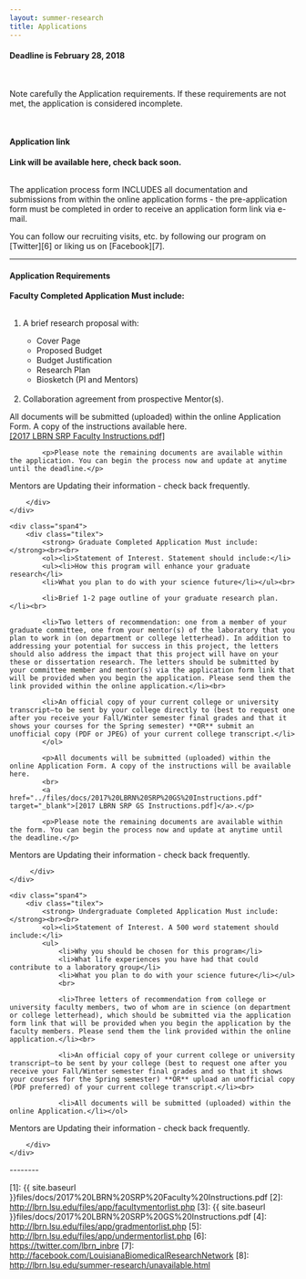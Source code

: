 ```yaml
---
layout: summer-research
title: Applications
---
```


<div class="alert alert-warning alert-block">
  <h4><strong>Deadline is February 28, 2018</strong></h4>
  <br>
  <p>
    Note carefully the Application requirements. If these requirements are not met, the application is considered incomplete.
  </p>
</div>
<br>

#### **Application link** ####

<!-- <a href="https://redcap.lbrn.lsu.edu/surveys/?s=HYFJDYW3JT" class="btn btn-large #btn-primary" style="margin-bottom: 30px">2018 Summer Research Pre-Application (click here)</a>
-->

<b>Link will be available here, check back soon.</b>
<br><br>



The application process form INCLUDES all documentation and submissions from within the online application forms - the pre-application form must be completed in order to receive an application form link via e-mail.

You can follow our recruiting visits, etc. by following our program on [Twitter][6] or liking us on [Facebook][7].

--------

#### **Application Requirements** ####

<div class="row demo-tiles">
	<div class="span4">
		<div class="tilex">
			<strong> Faculty Completed Application Must include: </strong><br><br>
			<ol><li>A brief research proposal with:</li>
  			<ul><li>Cover Page</li>
  				<li>Proposed Budget</li>
  				<li>Budget Justification</li>
  				<li>Research Plan</li>
  				<li>Biosketch (PI and Mentors)</li>
  			</ul>
			<br>
				<li>Collaboration agreement from prospective Mentor(s).</li>
			</ol>
			<p>All documents will be submitted (uploaded) within the online Application Form. A copy of the instructions available here.
			<br>
			<a href="../files/docs/2017%20LBRN%20SRP%20Faculty%20Instructions.pdf" target="_blank">[2017 LBRN SRP Faculty Instructions.pdf]</a></p>

			<p>Please note the remaining documents are available within the application. You can begin the process now and update at anytime until the deadline.</p>

<!--			<a href="http://lbrn.lsu.edu/files/app/facultymentorlist.php">[Prospective Faculty mentor list]</a> --> Mentors are Updating their information - check back frequently.
		</div>
	</div>
	
	<div class="span4">
		<div class="tilex">
			<strong> Graduate Completed Application Must include: </strong><br><br>
 			<ol><li>Statement of Interest. Statement should include:</li>
  			<ul><li>How this program will enhance your graduate research</li>
  			<li>What you plan to do with your science future</li></ul><br>

			<li>Brief 1-2 page outline of your graduate research plan.</li><br>

			<li>Two letters of recommendation: one from a member of your graduate committee, one from your mentor(s) of the laboratory that you plan to work in (on department or college letterhead). In addition to addressing your potential for success in this project, the letters should also address the impact that this project will have on your these or dissertation research. The letters should be submitted by your committee member and mentor(s) via the application form link that will be provided when you begin the application. Please send them the link provided within the online application.</li><br>

			<li>An official copy of your current college or university transcript–to be sent by your college directly to (best to request one after you receive your Fall/Winter semester final grades and that it shows your courses for the Spring semester) **OR** submit an unofficial copy (PDF or JPEG) of your current college transcript.</li>
			</ol>

			<p>All documents will be submitted (uploaded) within the online Application Form. A copy of the instructions will be available here.
			<br>
			<a href="../files/docs/2017%20LBRN%20SRP%20GS%20Instructions.pdf" target="_blank">[2017 LBRN SRP GS Instructions.pdf]</a>.</p>

			<p>Please note the remaining documents are available within the form. You can begin the process now and update at anytime until the deadline.</p>

<!--			<a href="http://lbrn.lsu.edu/files/app/gradmentorlist.php">[Prospective Graduate mentor list]</a> --> Mentors are Updating their information - check back frequently.
		 </div>
	</div>
		
	<div class="span4">
		<div class="tilex">
			<strong> Undergraduate Completed Application Must include: </strong><br><br>
			<ol><li>Statement of Interest. A 500 word statement should include:</li>
  			<ul>
  				<li>Why you should be chosen for this program</li>
  				<li>What life experiences you have had that could contribute to a laboratory group</li>
  				<li>What you plan to do with your science future</li></ul>
  				<br>

				<li>Three letters of recommendation from college or university faculty members, two of whom are in science (on department or college letterhead), which should be submitted via the application form link that will be provided when you begin the application by the faculty members. Please send them the link provided within the online application.</li><br>

				<li>An official copy of your current college or university transcript–to be sent by your college (best to request one after you receive your Fall/Winter semester final grades and so that it shows your courses for the Spring semester) **OR** upload an unofficial copy (PDF preferred) of your current college transcript.</li><br>

				<li>All documents will be submitted (uploaded) within the online Application.</li></ol>

<!--				<a href="http://lbrn.lsu.edu/files/app/undermentorlist.php">[Prospective Undergraduate mentor list]</a> --> Mentors are Updating their information - check back frequently.

		</div>
	</div>
</div>
--------

[1]: {{ site.baseurl }}files/docs/2017%20LBRN%20SRP%20Faculty%20Instructions.pdf
[2]: http://lbrn.lsu.edu/files/app/facultymentorlist.php
[3]: {{ site.baseurl }}files/docs/2017%20LBRN%20SRP%20GS%20Instructions.pdf
[4]: http://lbrn.lsu.edu/files/app/gradmentorlist.php
[5]: http://lbrn.lsu.edu/files/app/undermentorlist.php
[6]: https://twitter.com/lbrn_inbre
[7]: http://facebook.com/LouisianaBiomedicalResearchNetwork
[8]: http://lbrn.lsu.edu/summer-research/unavailable.html
